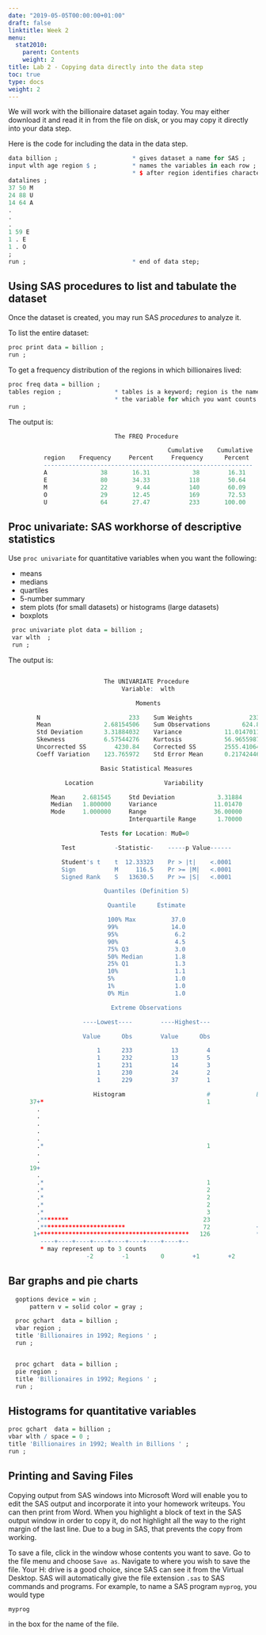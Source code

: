 ```yaml
---
date: "2019-05-05T00:00:00+01:00"
draft: false
linktitle: Week 2
menu:
  stat2010:
    parent: Contents
    weight: 2
title: Lab 2 - Copying data directly into the data step
toc: true
type: docs
weight: 2
---
```


We will work with the billionaire dataset again today.  You may
either download it and read it in from the file on disk, or you
may copy it directly into your data step.

Here is the code for including the data in the data step.

```r
data billion ;                     * gives dataset a name for SAS ;
input wlth age region $ ;          * names the variables in each row ;
                                   * $ after region identifies character vbl;
datalines ;
37 50 M
24 88 U
14 64 A
.
.
.
1 59 E
1 . E
1 . O
;
run ;                              * end of data step;
```

## Using SAS procedures to list and tabulate the dataset

Once the dataset is created, you may run SAS *procedures* to analyze it.

To list the entire dataset:

```r
proc print data = billion ;
run ;
```

To get a frequency distribution of the regions in which billionaires lived:

```r
proc freq data = billion ;
tables region ;               * tables is a keyword; region is the name of
                              * the variable for which you want counts ;
run ;
```

The output is:

```r
                              The FREQ Procedure

                                             Cumulative    Cumulative
          region    Frequency     Percent     Frequency      Percent
          -----------------------------------------------------------
          A               38       16.31            38        16.31
          E               80       34.33           118        50.64
          M               22        9.44           140        60.09
          O               29       12.45           169        72.53
          U               64       27.47           233       100.00
```

## Proc univariate: SAS workhorse of descriptive statistics

Use `proc univariate` for quantitative variables when you want the
following:

- means
- medians
- quartiles
- 5-number summary
- stem plots (for small datasets) or histograms (large datasets)
- boxplots


```r
 proc univariate plot data = billion ;
 var wlth  ;
 run ;
```

The output is:

```r

                           The UNIVARIATE Procedure
                                Variable:  wlth

                                    Moments

        N                         233    Sum Weights                233
        Mean               2.68154506    Sum Observations         624.8
        Std Deviation      3.31884032    Variance            11.0147011
        Skewness           6.57544276    Kurtosis            56.9655987
        Uncorrected SS        4230.84    Corrected SS        2555.41064
        Coeff Variation    123.765972    Std Error Mean      0.21742446

                          Basic Statistical Measures

                Location                    Variability

            Mean     2.681545     Std Deviation            3.31884
            Median   1.800000     Variance                11.01470
            Mode     1.000000     Range                   36.00000
                                  Interquartile Range      1.70000

                          Tests for Location: Mu0=0

               Test           -Statistic-    -----p Value------

               Student's t    t  12.33323    Pr > |t|    <.0001
               Sign           M     116.5    Pr >= |M|   <.0001
               Signed Rank    S   13630.5    Pr >= |S|   <.0001

                           Quantiles (Definition 5)

                            Quantile      Estimate

                            100% Max          37.0
                            99%               14.0
                            95%                6.2
                            90%                4.5
                            75% Q3             3.0
                            50% Median         1.8
                            25% Q1             1.3
                            10%                1.1
                            5%                 1.0
                            1%                 1.0
                            0% Min             1.0

                             Extreme Observations

                     ----Lowest----        ----Highest---

                     Value      Obs        Value      Obs

                         1      233           13        4
                         1      232           13        5
                         1      231           14        3
                         1      230           24        2
                         1      229           37        1

```

```r
                        Histogram                       #             Boxplot
      37+*                                              1                *
        .
        .
        .
        .
        .
        .*                                              1                *
        .
        .
      19+
        .
        .*                                              1                *
        .*                                              2                *
        .*                                              2                *
        .*                                              2                0
        .*                                              3                0
        .********                                      23                0
        .************************                      72             +--+--+
       1+******************************************   126             *-----*
         ----+----+----+----+----+----+----+----+--
         * may represent up to 3 counts
                      -2        -1         0        +1        +2
```

## Bar graphs and pie charts

```r
  goptions device = win ;
      pattern v = solid color = gray ;

  proc gchart  data = billion ;
  vbar region ;
  title 'Billionaires in 1992; Regions ' ;
  run ;


  proc gchart  data = billion ;
  pie region ;
  title 'Billionaires in 1992; Regions ' ;
  run ;
```

## Histograms for quantitative variables

```r
proc gchart  data = billion ;
vbar wlth / space = 0 ;
title 'Billionaires in 1992; Wealth in Billions ' ;
run ;
```


## Printing and Saving Files

Copying output from SAS windows into Microsoft  Word will enable you to edit the SAS output and incorporate it into your homework writeups. You can then print from Word. When you highlight a
block of text in the SAS output window in order to copy it, do not highlight all the way to the right margin of the last line.  Due to a bug in SAS, that prevents the copy from working.

To save a file, click in the window whose contents you want to save. Go to the file menu and choose `Save as`. Navigate to where you wish to save the file.  Your H: drive is a good choice, since SAS can see it from the Virtual Desktop. SAS will automatically give the file extension  `.sas` to SAS commands and programs. For example, to name a SAS program `myprog`, you would type

```r
myprog
```

in the box for the name of the file.